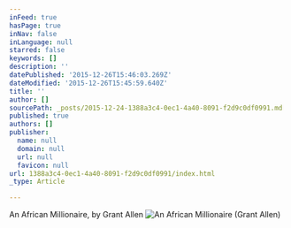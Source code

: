 ```yaml
---
inFeed: true
hasPage: true
inNav: false
inLanguage: null
starred: false
keywords: []
description: ''
datePublished: '2015-12-26T15:46:03.269Z'
dateModified: '2015-12-26T15:45:59.640Z'
title: ''
author: []
sourcePath: _posts/2015-12-24-1388a3c4-0ec1-4a40-8091-f2d9c0df0991.md
published: true
authors: []
publisher:
  name: null
  domain: null
  url: null
  favicon: null
url: 1388a3c4-0ec1-4a40-8091-f2d9c0df0991/index.html
_type: Article

---
```

An African Millionaire, by Grant Allen
![An African Millionaire (Grant Allen)](https://the-grid-user-content.s3-us-west-2.amazonaws.com/e07e5c4a-6d60-4d09-a910-fa0258ef4c37.jpg)